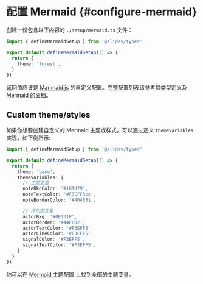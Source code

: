 # 配置 Mermaid {#configure-mermaid}

<Environment type="client" />

创建一份包含以下内容的 `./setup/mermaid.ts` 文件：

```ts twoslash
import { defineMermaidSetup } from '@slidev/types'

export default defineMermaidSetup(() => {
  return {
    theme: 'forest',
  }
})
```

返回值应该是 [Marimaid.js](https://mermaid.js.org/) 的自定义配置。完整配置列表请参考其类型定义及 [Mermaid 的文档](http://mermaid.js.org/config/schema-docs/config.html)。

## Custom theme/styles

如果你想要创建自定义的 Mermaid 主题或样式，可以通过定义 `themeVariables` 实现，如下例所示:

```ts twoslash
import { defineMermaidSetup } from '@slidev/types'

export default defineMermaidSetup(() => {
  return {
    theme: 'base',
    themeVariables: {
      // 主题变量
      noteBkgColor: '#181d29',
      noteTextColor: '#F3EFF5cc',
      noteBorderColor: '#404551',

      // 序列图变量
      actorBkg: '#0E131F',
      actorBorder: '#44FFD2',
      actorTextColor: '#F3EFF5',
      actorLineColor: '#F3EFF5',
      signalColor: '#F3EFF5',
      signalTextColor: '#F3EFF5',
    }
  }
})
```

你可以在 [Mermaid 主题配置](https://mermaid.js.org/config/theming.html) 上找到全部的主题变量。
